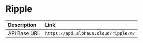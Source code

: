 # Ripple

| Description | Link |
| :--- | :--- |
| API Base URL | `https://api.alphaus.cloud/ripple/m/` |

